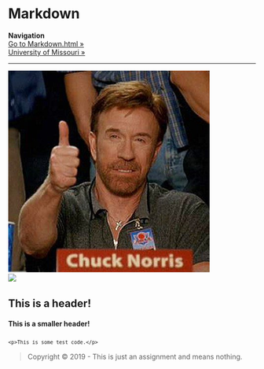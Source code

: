 # Markdown
<b>Navigation</b>
<br><a href="markdown.html">Go to Markdown.html &raquo;</a>
<br><a href="https://missouri.edu">University of Missouri &raquo;</a>
<hr>

<img src="iu.jpg">
<br><img src="https://www.hscripts.com/freeimages/logos/academic-institution-logos/university-of-mizzou/mu-logo-clipart-128.gif">

<h2>This is a header!</h2>

<h4>This is a smaller header!</h4>

<code>```<p>This is some test code.</p>```</code>

<blockquote>Copyright &copy; 2019 - This is just an assignment and means nothing.</blockquote>
